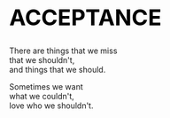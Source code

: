 <!DOCTYPE HTML>
<html>
    <div class = "poem">
    <head>
        <h1 style="color:black;font-size:40px;">ACCEPTANCE</h1> 
    </head> 
    <body>
        <p>
            There are things that we miss
            <br>that we shouldn't,
            <br>and things that we should.
        </p>
        <p> 
            Sometimes we want 
            <br>what we couldn't,
            <br>love who we shouldn't.
        </p>
        <p>
    </body>
</html>
